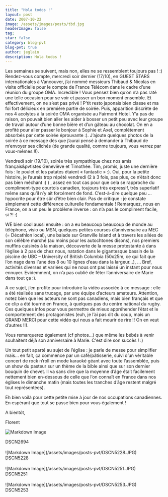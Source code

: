 ```yaml
---
title: "Hola todos !"
layout: post
date: 2007-10-22
image: /assets/images/posts/tbd.jpg
headerImage: false
tag:
star: false
category: blog-pvt
blog-pvt: true
author: jeglain
description: Hola todos !
---
```

Les semaines se suivent, mais non, elles ne se ressemblent toujours
pas ! :) Rendez-vous compte, mercredi soir dernier (17/10), en GUEST
STARS internationales à Vancouver, j’ai nommé messieurs Thibaud &
Nicolas en visite officielle pour le compte de France Télécom dans le
cadre d’une réunion du groupe OMA. Incredible ! Vous pensez bien
qu’on n’a pas raté une telle occasion pour se voir et passer un bon
moment ensemble. Et effectivement, on ne s’est pas privé ! P’tit
resto japonais bien classe et ma foi fort délicieux en première partie
de soirée. Puis, apparition discrète de nos 4 acolytes à la soirée
OMA organisée au Fairmont Hotel. Y’a pas de raison, on pouvait bien
aller les aider à bosser un petit peu avec leur groupe de travail
autour d’une bonne bière et d’un gâteau au chocolat. On en a
profité pour aller passer le bonjour à Sophie et Axel, complètement
absorbés par cette soirée éprouvante :). J’ajoute quelques photos
de la soirée à ce message dès que j’aurai pensé à demander à
Thibaud de m’envoyer ses clichés (de grande qualité, comme toujours,
vous verrez par vous-mêmes !!).

Vendredi soir (19/10), soirée très sympathique chez nos amis
français&pvtistes Geneviève et Timothée. Tim, promis, juste une
dernière fois : le poulet et les patates étaient
« fantastic » :). Oui, pour la petite histoire, je l’aurais trop
répété vendredi (2 à 3 fois, pas plus, ce n’était donc pas bien
méchant :) ) , assez en tout cas pour que cela se rapproche du
compliment-type courtois canadien, toujours très expressif, très
superlatif même sans qu’il n’y ait forcément de fond.
C’est-à-dire quelque peu … hypocrite pour être sûr d’être bien
clair. Pas de critique : je constate simplement cette différence
culturelle fondamentale ! Remarquez, nous en France, on a un peu le
problème inverse : on n’a pas le compliment facile, si ?! :)

WE bien cool aussi ensuite : on a eu beaucoup beaucoup de monde au
téléphone, visio ou MSN, quelques petites courses d’anniversaire au
MEC (= Décathlon local), une balade sur Granville Island et à travers
les allées de son célèbre marché (au moins pour les autochtones
disons), nos premiers muffins cuisinés à la maison, découverte de la
messe protestante à dans l’église à 2 pas de chez nous, natation
dans le gigantesque bassin de la piscine de UBC – University of
British Columbia (50x25m, ce qui fait que l’on nage dans l’une des 8
ou 10 lignes d’eau dans la largeur…), … Bref, activités diverses
et variées qui ne nous ont pas laissé un instant pour nous ennuyer.
Evidemment, on n’a pas oublié de fêter l’anniversaire de Marie
dans tout ça :). 

A ce sujet, j’en profite pour introduire la vidéo associée à ce
message : elle a été réalisée sans trucage, par une équipe
d’acteurs amateurs. Attention, notez bien que les acteurs ne sont pas
canadiens, mais bien français et que ce clip a été tourné en France,
à quelques pas du centre national du rugby. Ces quelques infos pour
vous permettre de mieux appréhender l’état et le comportement des
protagonistes (euh, je l’ai pas dit du coup, mais un GRAND MERCI pour
cette vidéo qui nous a fait mourir de rire !! On en veut
d’autres !!).

Vous remarquerez également (cf photos...) que même les bébés à
venir souhaitent déjà son anniversaire à Marie. C'est dire son
succès ! :)

Un tout petit aparté au sujet de l’église : je parle de messe pour
simplifier mais… en fait, ça commence par un café/pâtisserie, suivi
d’un véritable concert de rock n’roll en mode karaoké géant avec
toute l’assemblée, puis un show du pasteur sur un thème de la bible
ainsi que sur son dernier bouquin de chevet. Il va sans dire que la
moyenne d’âge était facilement nettement bien en-dessous de celle
que l’on connaît en France dans nos églises le dimanche matin (mais
toutes les tranches d’âge restent malgré tout représentées).

Eh bien voilà pour cette petite mise à jour de nos occupations
canadiennes. En espérant que tout se passe bien pour vous également !

A bientôt,

Florent

![Markdown Image](/assets/images/posts-pvt/DSCN2694.JPG)
<figcaption class="caption">DSCN2694</figcaption>
<br>
![Markdown Image](/assets/images/posts-pvt/DSCN5228.JPG)
<figcaption class="caption">DSCN5228</figcaption>
<br>
![Markdown Image](/assets/images/posts-pvt/DSCN5251.JPG)
<figcaption class="caption">DSCN5251</figcaption>
<br>
![Markdown Image](/assets/images/posts-pvt/DSCN5253.JPG)
<figcaption class="caption">DSCN5253</figcaption>
<br>
